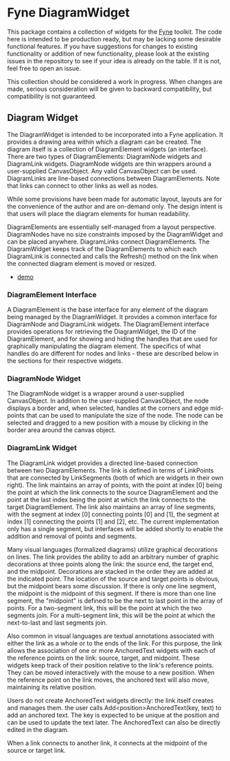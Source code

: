 # Fyne DiagramWidget

This package contains a collection of widgets for the [Fyne](https://fyne.io/) 
toolkit. The code here is intended to be production ready, but may be lacking
some desirable functional features. If you have suggestions for changes to 
existing functionality or addition of new functionality, please look at the existing
issues in the repository to see if your idea is already on the table. If it is not,
feel free to open an issue. 

This collection should be considered a work in progress. When changes are made,
serious consideration will be given to backward compatibility, but compatibility
is not guaranteed. 

## Diagram Widget

The DiagramWidget is intended to be incorporated into a Fyne application. It provides a
drawing area within which a diagram can be created. The diagram itself is a collection of 
DiagramElement widgets (an interface). There are two types of DiagramElements: DiagramNode widgets and DiagramLink widgets. DiagramNode widgets are thin wrappers around a user-supplied CanvasObject.
Any valid CanvasObject can be used. DiagramLinks are line-based connections between DiagramElements.
Note that links can connect to other links as well as nodes.

While some provisions have been made for automatic layout, layouts are for the convenience
of the author and are on-demand only. The design intent is that users will place the diagram elements for human readability. 

DiagramElements are essentially self-managed from a layout perspective. DiagramNodes have no size
constraints imposed by the DiagramWidget and can be placed anywhere. DiagramLinks connect 
DiagramElements. The DiagramWidget keeps track of the DiagramElements to which each DiagramLink 
is connected and calls the Refresh() method on the link when the connected diagram element is moved 
or resized. 

* [demo](../../cmd/diagramdemo/main.go)

### DiagramElement Interface

A DiagramElement is the base interface for any element of the diagram being managed by the 
DiagramWidget. It provides a common interface for DiagramNode and DiagramLink widgets. The DiagramElement
interface provides operations for retrieving the DiagramWidget, the ID of the DiagramElement, and
for showing and hiding the handles that are used for graphically manipulating the diagram element.
The specifics of what handles do are different for nodes and links - these are described below in the
sections for their respective widgets.

### DiagramNode Widget

The DiagramNode widget is a wrapper around a user-supplied CanvasObject. In addition to the user-supplied
CanvasObject, the node displays a border and, when selected, handles at the corners and edge mid-points that can be used to manipulate the size of the node. The node can be selected and dragged to a new position with a mouse by clicking in the border area around the canvas object. 

### DiagramLink Widget

The DiagramLink widget provides a directed line-based connection between two DiagramElements. 
The link is defined in terms of LinkPoints that are connected by LinkSegments (both of which
are widgets in their own right). The link maintains an array of points, with the point at index
[0] being the point at which the link connects to the source DiagramElement and the point at the 
last index being the point at which the link connects to the target DiagramElement. The link also
maintains an array of line segments, with the segment at index [0] connecting points [0] and [1], 
the segment at index [1] connecting the points [1] and [2], etc. The current implementation only
has a single segment, but interfaces will be added shortly to enable the addition and removal of
points and segments.

Many visual languages (formalized diagrams) utilize graphical decorations on lines. The link
provides the ability to add an arbitrary number of graphic decorations at three points along 
the link: the source end, the target end, and the midpoint. Decorations are stacked in the order
they are added at the indicated point. The location of the source and target points is obvious,
but the midpoint bears some discussion. If there is only one line segment, the midpoint is the
midpoint of this segment. If there is more than one line segment, the "midpoint" is defined to
be the next to last point in the array of points. For a two-segment link, this will be the point
at which the two segments join. For a multi-segment link, this will be the point at which the 
next-to-last and last segments join.

Also common in visual languages are textual annotations associated with either the link as a whole 
or to the ends of the link. For this purpose, the link allows the association of one or more 
AnchoredText widgets with each of the reference points on the link: source, target, and midpoint.
These widgets keep track of their position relative to the link's reference points. They can 
be moved interactively with the mouse to a new position. When the reference point on the link
moves, the anchored text will also move, maintaining its relative position. 

Users do not create AnchoredText widgets directly: the link itself creates and manages them. 
the user calls Add\<position\>AnchoredText(key, text) to add an anchored text. The key is expected
to be unique at the position and can be used to update the text later. The AnchoredText can also
be directly edited in the diagram.  

When a link connects to another link, it connects at the midpoint of the source or target link.